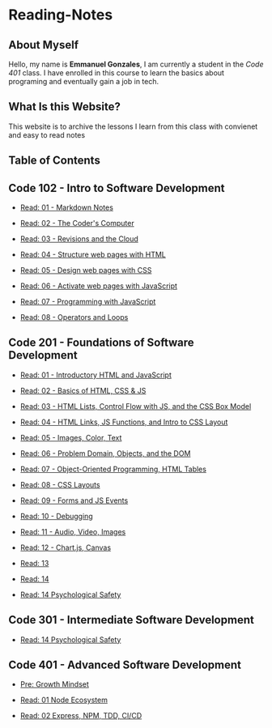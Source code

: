 # Reading-Notes

## About Myself

Hello, my name is **Emmanuel Gonzales**, I am currently a student in the *Code 401* class. I have enrolled in this course to learn the basics about programing and eventually gain a job in tech.

## What Is this Website?

This website is to archive the lessons I learn from
this class with convienet and easy to read notes

## Table of Contents

## Code 102 - Intro to Software Development

* [Read: 01 - Markdown Notes](Code-102-Reading-Notes/Code-102-Reading-Notes/Class-01-Markdown-Notes.md)

* [Read: 02 - The Coder's Computer](Code-102-Reading-Notes/Code-102-Reading-Notes/Class-02-The-Coder's-Computer.md)

* [Read: 03 - Revisions and the Cloud](Code-102-Reading-Notes/Code-102-Reading-Notes/Class-03-Revisions-and-the-Cloud.md)

* [Read: 04 - Structure web pages with HTML](Code-102-Reading-Notes/Code-102-Reading-Notes/Class-04-Structure-web-pages-with-HTML.md)

* [Read: 05 - Design web pages with CSS](Code-102-Reading-Notes/Code-102-Reading-Notes/Class-05-Design-web-pages-with-CSS.md)

* [Read: 06 - Activate web pages with JavaScript](Code-102-Reading-Notes/Code-102-Reading-Notes/Class-06-Activate-web-pages-with-JavaScript.md)

* [Read: 07 - Programming with JavaScript](Code-102-Reading-Notes/Code-102-Reading-Notes/Class-07-Programming-with-JavaScript.md)

* [Read: 08 - Operators and Loops](Code-102-Reading-Notes/Code-102-Reading-Notes/Class-08-Operators-and-Loops.md)

## Code 201 - Foundations of Software Development

* [Read: 01 - Introductory HTML and JavaScript](Code-201-Reading-Notes/Class-01-Introductory-HTML-and-JavaScript.md)

* [Read: 02 - Basics of HTML, CSS & JS](Code-201-Reading-Notes/Class-02-Basics-of-HTML,-CSS-&-JS.md)

* [Read: 03 - HTML Lists, Control Flow with JS, and the CSS Box Model](Code-201-Reading-Notes/Class-03-HTML-Lists,-Control-Flow-with-JS,-and-the-CSS-Box-Model.md)

* [Read: 04 - HTML Links, JS Functions, and Intro to CSS Layout](Code-201-Reading-Notes/Class-04-HTML-Links,-JS-Functions,-and-Intro-to-CSS-Layout.md)

* [Read: 05 - Images, Color, Text](Code-201-Reading-Notes/Class-05-Images,-Color,-Text.md)

* [Read: 06 - Problem Domain, Objects, and the DOM](Code-201-Reading-Notes/Class-06-Problem-Domain,-Objects,-and-the-DOM.md)

* [Read: 07 - Object-Oriented Programming, HTML Tables](Code-201-Reading-Notes/Class-07-Object-Oriented-Programming,-HTML-Tables.md)

* [Read: 08 - CSS Layouts](Code-201-Reading-Notes/Class-08-CSS-Layout.md)

* [Read: 09 - Forms and JS Events](Code-201-Reading-Notes/Class-09-Forms-and-JS-Events.md)

* [Read: 10 - Debugging](Code-201-Reading-Notes/Class-10-Debugging.md)

* [Read: 11 - Audio, Video, Images](Code-201-Reading-Notes/Class-11-Audio,-Video,-Images.md)

* [Read: 12 - Chart.js, Canvas](Code-201-Reading-Notes/Class-12-Chart.js-Canvas.md)

* [Read: 13](Code-201-Reading-Notes/Class-13.md)

* [Read: 14](Code-201-Reading-Notes/Class-14.md)

* [Read: 14 Psychological Safety](Code-201-Reading-Notes/Class-14:-Psychological-Safety.md)

## Code 301 - Intermediate Software Development

* [Read: 14 Psychological Safety](Code-301-Reading-Notes/Class-01-Introduction-to-React-and-Components.md)

## Code 401 - Advanced Software Development

* [Pre: Growth Mindset](Code-401-Reading-Notes/pre-growth.md)

* [Read: 01 Node Ecosystem](Code-401-Reading-Notes/Class-01-Node-Ecosystem.md)

* [Read: 02 Express, NPM, TDD, CI/CD](Code-401-Reading-Notes/Class-02)